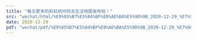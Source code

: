 ```yaml
---
title: "看见更多的彩虹杭州同志生活地图发布啦！"
src: "wechat/html/%E9%85%B7%E5%84%BF%E8%AE%BA%E5%9D%9B_2020-12-29_%E7%9C%8B%E8%A7%81%E6%9B%B4%E5%A4%9A%E7%9A%84%E5%BD%A9%E8%99%B9%E6%9D%AD%E5%B7%9E%E5%90%8C%E5%BF%97%E7%94%9F%E6%B4%BB%E5%9C%B0%E5%9B%BE%E5%8F%91%E5%B8%83%E5%95%A6%EF%BC%81.html"
date: 2020-12-29
pdf: "wechat/pdf/%E9%85%B7%E5%84%BF%E8%AE%BA%E5%9D%9B_2020-12-29_%E7%9C%8B%E8%A7%81%E6%9B%B4%E5%A4%9A%E7%9A%84%E5%BD%A9%E8%99%B9%E6%9D%AD%E5%B7%9E%E5%90%8C%E5%BF%97%E7%94%9F%E6%B4%BB%E5%9C%B0%E5%9B%BE%E5%8F%91%E5%B8%83%E5%95%A6%EF%BC%81.pdf"
---
```

